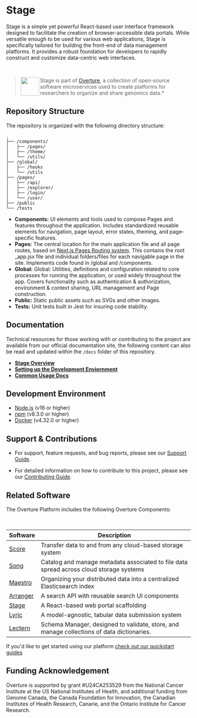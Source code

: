 # Stage

Stage is a simple yet powerful React-based user interface framework designed to facilitate the creation of browser-accessible data portals. While versatile enough to be used for various web applications, Stage is specifically tailored for building the front-end of data management platforms. It provides a robust foundation for developers to rapidly construct and customize data-centric web interfaces.

</br>

> <div>
> <img align="left" src="ov-logo.png" height="50"/>
> </div>
>
> Stage is part of [Overture](https://www.overture.bio/), a collection of open-source software microservices used to create platforms for researchers to organize and share genomics data.\*

## Repository Structure

The repository is organized with the following directory structure:

```
.
├── /components/
│   ├── /pages/
│   ├── /theme/
│   └── /utils/
├── /global/
│   ├── /hooks
│   └── /utils
├── /pages/
│   ├── /api/
│   ├── /explorer/
│   ├── /login/
│   └── /user/
├── /public
└── /tests
```

- **Components:** UI elements and tools used to compose Pages and features throughout the application. Includes standardized reusable elements for navigation, page layout, error states, theming, and page-specific features.
- **Pages:** The central location for the main application file and all page routes, based on [Next.js Pages Routing system](https://nextjs.org/docs/pages/building-your-application/routing). This contains the root \_app.jsx file and individual folders/files for each navigable page in the site. Implements code found in /global and /components.
- **Global:** Global: Utilities, definitions and configuration related to core processes for running the application, or used widely throughout the app. Covers functionality such as authentication & authorization, environment & context sharing, URL management and Page construction.
- **Public:** Static public assets such as SVGs and other images.
- **Tests:** Unit tests built in Jest for insuring code stability.

## Documentation

Technical resources for those working with or contributing to the project are available from our official documentation site, the following content can also be read and updated within the `/docs` folder of this repository.

- **[Stage Overview](https://docs.overture.bio/docs/core-software/Stage/overview)**
- [**Setting up the Development Enviornment**](https://docs.overture.bio/docs/core-software/Stage/setup)
- [**Common Usage Docs**](https://docs.overture.bio/docs/core-software/Stage/setup)

## Development Environment

- [Node.js](https://nodejs.org/) (v16 or higher)
- [npm](https://www.npmjs.com/) (v8.3.0 or higher)
- [Docker](https://www.docker.com/) (v4.32.0 or higher)

## Support & Contributions

- For support, feature requests, and bug reports, please see our [Support Guide](https://docs.overture.bio/community/support).

- For detailed information on how to contribute to this project, please see our [Contributing Guide](https://docs.overture.bio/docs/contribution).

## Related Software

The Overture Platform includes the following Overture Components:

</br>

| Software                                                | Description                                                                               |
| ------------------------------------------------------- | ----------------------------------------------------------------------------------------- |
| [Score](https://github.com/overture-stack/score/)       | Transfer data to and from any cloud-based storage system                                  |
| [Song](https://github.com/overture-stack/song/)         | Catalog and manage metadata associated to file data spread across cloud storage systems   |
| [Maestro](https://github.com/overture-stack/maestro/)   | Organizing your distributed data into a centralized Elasticsearch index                   |
| [Arranger](https://github.com/overture-stack/arranger/) | A search API with reusable search UI components                                           |
| [Stage](https://github.com/overture-stack/stage)        | A React-based web portal scaffolding                                                      |
| [Lyric](https://github.com/overture-stack/lyric)        | A model-agnostic, tabular data submission system                                          |
| [Lectern](https://github.com/overture-stack/lectern)    | Schema Manager, designed to validate, store, and manage collections of data dictionaries. |

If you'd like to get started using our platform [check out our quickstart guides](https://docs.overture.bio/guides/getting-started)

## Funding Acknowledgement

Overture is supported by grant #U24CA253529 from the National Cancer Institute at the US National Institutes of Health, and additional funding from Genome Canada, the Canada Foundation for Innovation, the Canadian Institutes of Health Research, Canarie, and the Ontario Institute for Cancer Research.
